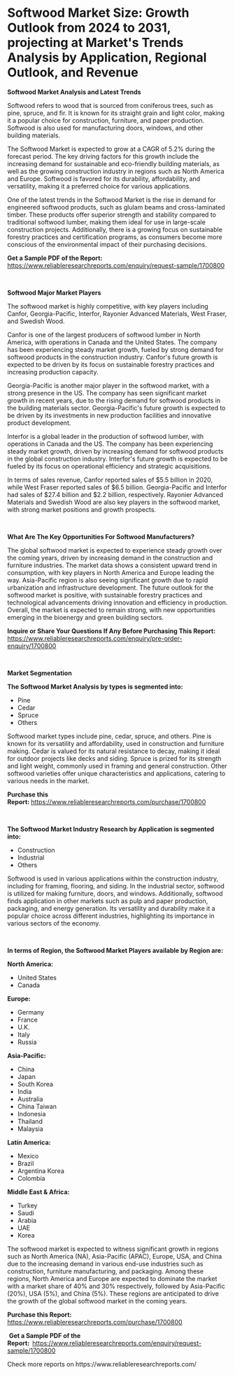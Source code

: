 <p><h1>Softwood Market Size: Growth Outlook from 2024 to 2031, projecting at Market's Trends Analysis by Application, Regional Outlook, and Revenue</h1></p><p><strong>Softwood Market Analysis and Latest Trends</strong></p>
<p><p>Softwood refers to wood that is sourced from coniferous trees, such as pine, spruce, and fir. It is known for its straight grain and light color, making it a popular choice for construction, furniture, and paper production. Softwood is also used for manufacturing doors, windows, and other building materials.</p><p>The Softwood Market is expected to grow at a CAGR of 5.2% during the forecast period. The key driving factors for this growth include the increasing demand for sustainable and eco-friendly building materials, as well as the growing construction industry in regions such as North America and Europe. Softwood is favored for its durability, affordability, and versatility, making it a preferred choice for various applications.</p><p>One of the latest trends in the Softwood Market is the rise in demand for engineered softwood products, such as glulam beams and cross-laminated timber. These products offer superior strength and stability compared to traditional softwood lumber, making them ideal for use in large-scale construction projects. Additionally, there is a growing focus on sustainable forestry practices and certification programs, as consumers become more conscious of the environmental impact of their purchasing decisions.</p></p>
<p><strong>Get a Sample PDF of the Report:&nbsp;</strong> <a href="https://www.reliableresearchreports.com/enquiry/request-sample/1700800">https://www.reliableresearchreports.com/enquiry/request-sample/1700800</a></p>
<p>&nbsp;</p>
<p><strong>Softwood Major Market Players</strong></p>
<p><p>The softwood market is highly competitive, with key players including Canfor, Georgia-Pacific, Interfor, Rayonier Advanced Materials, West Fraser, and Swedish Wood. </p><p>Canfor is one of the largest producers of softwood lumber in North America, with operations in Canada and the United States. The company has been experiencing steady market growth, fueled by strong demand for softwood products in the construction industry. Canfor's future growth is expected to be driven by its focus on sustainable forestry practices and increasing production capacity.</p><p>Georgia-Pacific is another major player in the softwood market, with a strong presence in the US. The company has seen significant market growth in recent years, due to the rising demand for softwood products in the building materials sector. Georgia-Pacific's future growth is expected to be driven by its investments in new production facilities and innovative product development.</p><p>Interfor is a global leader in the production of softwood lumber, with operations in Canada and the US. The company has been experiencing steady market growth, driven by increasing demand for softwood products in the global construction industry. Interfor's future growth is expected to be fueled by its focus on operational efficiency and strategic acquisitions.</p><p>In terms of sales revenue, Canfor reported sales of $5.5 billion in 2020, while West Fraser reported sales of $6.5 billion. Georgia-Pacific and Interfor had sales of $27.4 billion and $2.2 billion, respectively. Rayonier Advanced Materials and Swedish Wood are also key players in the softwood market, with strong market positions and growth prospects.</p></p>
<p>&nbsp;</p>
<p><strong>What Are The Key Opportunities For Softwood Manufacturers?</strong></p>
<p><p>The global softwood market is expected to experience steady growth over the coming years, driven by increasing demand in the construction and furniture industries. The market data shows a consistent upward trend in consumption, with key players in North America and Europe leading the way. Asia-Pacific region is also seeing significant growth due to rapid urbanization and infrastructure development. The future outlook for the softwood market is positive, with sustainable forestry practices and technological advancements driving innovation and efficiency in production. Overall, the market is expected to remain strong, with new opportunities emerging in the bioenergy and green building sectors.</p></p>
<p><strong>Inquire or Share Your Questions If Any Before Purchasing This Report:</strong> <a href="https://www.reliableresearchreports.com/enquiry/pre-order-enquiry/1700800">https://www.reliableresearchreports.com/enquiry/pre-order-enquiry/1700800</a></p>
<p>&nbsp;</p>
<p><strong>Market Segmentation</strong></p>
<p><strong>The Softwood Market Analysis by types is segmented into:</strong></p>
<p><ul><li>Pine</li><li>Cedar</li><li>Spruce</li><li>Others</li></ul></p>
<p><p>Softwood market types include pine, cedar, spruce, and others. Pine is known for its versatility and affordability, used in construction and furniture making. Cedar is valued for its natural resistance to decay, making it ideal for outdoor projects like decks and siding. Spruce is prized for its strength and light weight, commonly used in framing and general construction. Other softwood varieties offer unique characteristics and applications, catering to various needs in the market.</p></p>
<p><strong>Purchase this Report:&nbsp;</strong><a href="https://www.reliableresearchreports.com/purchase/1700800">https://www.reliableresearchreports.com/purchase/1700800</a></p>
<p>&nbsp;</p>
<p><strong>The Softwood Market Industry Research by Application is segmented into:</strong></p>
<p><ul><li>Construction</li><li>Industrial</li><li>Others</li></ul></p>
<p><p>Softwood is used in various applications within the construction industry, including for framing, flooring, and siding. In the industrial sector, softwood is utilized for making furniture, doors, and windows. Additionally, softwood finds application in other markets such as pulp and paper production, packaging, and energy generation. Its versatility and durability make it a popular choice across different industries, highlighting its importance in various sectors of the economy.</p></p>
<p>&nbsp;</p>
<p><strong>In terms of Region, the Softwood Market Players available by Region are:</strong></p>
<p>
    <p> <strong> North America: </strong>
        <ul>
            <li>United States</li>
            <li>Canada</li>
        </ul>
        </p> 
    <p> <strong> Europe: </strong>
        <ul>
            <li>Germany</li>
            <li>France</li>
            <li>U.K.</li>
            <li>Italy</li>
            <li>Russia</li>
        </ul>
        </p> 
    <p> <strong> Asia-Pacific: </strong>
        <ul>
            <li>China</li>
            <li>Japan</li>
            <li>South Korea</li>
            <li>India</li>
            <li>Australia</li>
            <li>China Taiwan</li>
            <li>Indonesia</li>
            <li>Thailand</li>
            <li>Malaysia</li>
        </ul>
        </p> 
    <p> <strong> Latin America: </strong>
        <ul>
            <li>Mexico</li>
            <li>Brazil</li>
            <li>Argentina Korea</li>
            <li>Colombia</li>
        </ul>
        </p> 
    <p> <strong> Middle East & Africa: </strong>
        <ul>
            <li>Turkey</li>
            <li>Saudi</li>
            <li>Arabia</li>
            <li>UAE</li>
            <li>Korea</li>
        </ul>
    </p>
    </p>
<p><p>The softwood market is expected to witness significant growth in regions such as North America (NA), Asia-Pacific (APAC), Europe, USA, and China due to the increasing demand in various end-use industries such as construction, furniture manufacturing, and packaging. Among these regions, North America and Europe are expected to dominate the market with a market share of 40% and 30% respectively, followed by Asia-Pacific (20%), USA (5%), and China (5%). These regions are anticipated to drive the growth of the global softwood market in the coming years.</p></p>
<p><strong>Purchase this Report: </strong><a href="https://www.reliableresearchreports.com/purchase/1700800">https://www.reliableresearchreports.com/purchase/1700800</a></p>
<p>&nbsp;<strong>Get a Sample PDF of the Report:&nbsp;&nbsp;</strong><a href="https://www.reliableresearchreports.com/enquiry/request-sample/1700800">https://www.reliableresearchreports.com/enquiry/request-sample/1700800</a></p>
<p><strong></strong></p>
<p>Check more reports on https://www.reliableresearchreports.com/</p>